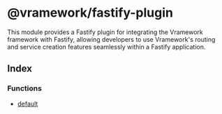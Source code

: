 # @vramework/fastify-plugin

This module provides a Fastify plugin for integrating the Vramework framework with Fastify,
allowing developers to use Vramework's routing and service creation features seamlessly within a Fastify application.

## Index

### Functions

- [default](functions/default.md)
